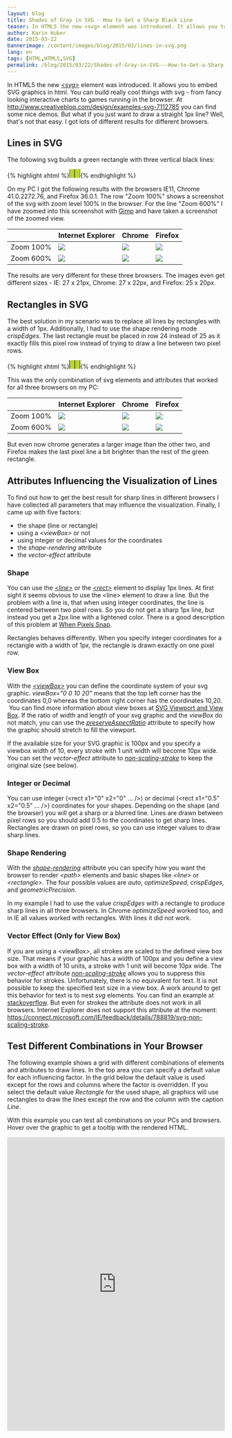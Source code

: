 ```yaml
---
layout: blog
title: Shades of Gray in SVG - How to Get a Sharp Black Line
teaser: In HTML5 the new <svg> element was introduced. It allows you to embed SVG graphics in html. You can build really cool things with svg - from fancy looking interactive charts to games running in the browser. But what if you just want to draw a straight 1px line? Well, that's not that easy. I got lots of different results for different browsers.
author: Karin Huber
date: 2015-03-22
bannerimage: /content/images/blog/2015/03/lines-in-svg.png
lang: en
tags: [HTML,HTML5,SVG]
permalink: /blog/2015/03/22/Shades-of-Gray-in-SVG---How-to-Get-a-Sharp-Black-Line
---
```


<p>In HTML5 the new <a href="https://developer.mozilla.org/de/docs/Web/SVG" target="_blank"><em>&lt;svg&gt;</em></a> element was introduced. It allows you to embed SVG graphics in html. You can build really cool things with svg - from fancy looking interactive charts to games running in the browser. At <a href="http://www.creativebloq.com/design/examples-svg-7112785" target="_blank">http://www.creativebloq.com/design/examples-svg-7112785</a><span data-mce-type="bookmark" id="mce_3_start" data-mce-style="overflow:hidden;line-height:0px" style="overflow:hidden;line-height:0px"> you can find some nice demos.</span> But what if you just want to draw a straight 1px line? Well, that's not that easy. I got lots of different results for different browsers.</p><h2>Lines in SVG</h2><p>The following svg builds a green rectangle with three vertical black lines:</p>{% highlight xhtml %}<svg height="20" width="25">
    <rect fill="#bbd435" height="100%" width="100%" y="0" x="0"></rect>
    <line stroke="black" stroke-width="1" y2="100%" y1="0" x2="0" x1="0"></line>
    <line stroke="black" stroke-width="1" y2="100%" y1="0" x2="12" x1="12"></line>
    <line stroke="black" stroke-width="1" y2="100%" y1="0" x2="25" x1="25"></line>
</svg>{% endhighlight %}<p>On my PC I got the following results with the browsers IE11, Chrome 41.0.2272.76, and Firefox 36.0.1. The row "Zoom 100%" shows a screenshot of the svg with zoom level 100% in the browser. For the line "Zoom 600%" I have zoomed into this screenshot with <a href="http://www.gimp.org/" target="_blank">Gimp</a> and have taken a screenshot of the zoomed view.</p><table class="table">
  <thead>
    <tr>
      <th></th>
      <th>Internet Explorer</th>
      <th>Chrome</th>
      <th>Firefox</th>
    </tr>
  </thead>
  <tbody>
    <tr>
      <td>Zoom 100%</td>
      <td>
        <img src="{{site.baseurl}}/content/images/blog/2015/03/svg_line_ie_100.png" />
      </td>
      <td>
        <img src="{{site.baseurl}}/content/images/blog/2015/03/svg_line_chrome_100.png" />
      </td>
      <td>
        <img src="{{site.baseurl}}/content/images/blog/2015/03/svg_line_firefox_100.png" />
      </td>
    </tr>
    <tr>
      <td>Zoom 600%</td>
      <td>
        <img src="{{site.baseurl}}/content/images/blog/2015/03/svg_line_ie_600.png" />
      </td>
      <td>
        <img src="{{site.baseurl}}/content/images/blog/2015/03/svg_line_chrome_600.png" />
      </td>
      <td>
        <img src="{{site.baseurl}}/content/images/blog/2015/03/svg_line_firefox_600.png" />
      </td>
    </tr>
  </tbody>
</table><p>The results are very different for these three browsers. The images even get different sizes - IE: 27 x 21px, Chrome: 27 x 22px, and Firefox: 25 x 20px.</p><h2>Rectangles in SVG</h2><p>The best solution in my scenario was to replace all lines by rectangles with a width of 1px. Additionally, I had to use the shape rendering mode <em>crispEdges</em>. The last rectangle must be placed in row 24 instead of 25 as it exactly fills this pixel row instead of trying to draw a line between two pixel rows.</p>{% highlight xhtml %}<svg width="25" height="20">
    <rect x="0" y="0" width="100%" height="100%" fill="#bbd435"></rect>
    <rect x="0" y="0" width="1" height="100%" fill="black" shape-rendering="crispEdges"></rect>
    <rect x="12" y="0" width="1" height="100%" fill="black" shape-rendering="crispEdges"></rect>
    <rect x="24" y="0" width="1" height="100%" fill="black" shape-rendering="crispEdges"></rect>
</svg>{% endhighlight %}<p>This was the only combination of svg elements and attributes that worked for all three browsers on my PC:</p><table class="table">
  <thead>
    <tr>
      <th></th>
      <th>Internet Explorer</th>
      <th>Chrome</th>
      <th>Firefox</th>
    </tr>
  </thead>
  <tbody>
    <tr>
      <td>Zoom 100%</td>
      <td>
        <img src="{{site.baseurl}}/content/images/blog/2015/03/svg_rectangle_ie_100.png" />
      </td>
      <td>
        <img src="{{site.baseurl}}/content/images/blog/2015/03/svg_rectangle_chrome_100.png" />
      </td>
      <td>
        <img src="{{site.baseurl}}/content/images/blog/2015/03/svg_rectangle_firefox_100.png" />
      </td>
    </tr>
    <tr>
      <td>Zoom 600%</td>
      <td>
        <img src="{{site.baseurl}}/content/images/blog/2015/03/svg_rectangle_ie_600.png" />
      </td>
      <td>
        <img src="{{site.baseurl}}/content/images/blog/2015/03/svg_rectangle_chrome_600.png" />
      </td>
      <td>
        <img src="{{site.baseurl}}/content/images/blog/2015/03/svg_rectangle_firefox_600.png" />
      </td>
    </tr>
  </tbody>
</table><p>But even now chrome generates a larger image than the other two, and Firefox makes the last pixel line a bit brighter than the rest of the green rectangle.</p><h2>Attributes Influencing the Visualization of Lines</h2><p>To find out how to get the best result for sharp lines in different browsers I have collected all parameters that may influence the visualization. Finally, I came up with five factors:</p><ul>
  <li>the shape (line or rectangle)</li>
  <li>using a <em>&lt;viewBox&gt;</em> or not</li>
  <li>using integer or decimal values for the coordinates</li>
  <li>the <em>shape-rendering</em> attribute</li>
  <li>the <em>vector-effect</em> attribute</li>
</ul><h3>Shape</h3><p>You can use the <a href="https://developer.mozilla.org/de/docs/Web/SVG/Element/line" target="_blank"><em>&lt;line&gt;</em></a> or the <a href="https://developer.mozilla.org/en-US/docs/Web/SVG/Element/rect" target="_blank"><em>&lt;rect&gt;</em></a> element to display 1px lines. At first sight it seems obvious to use the &lt;line&gt; element to draw a line. But the problem with a line is, that when using integer coordinates, the line is centered between two pixel rows. So you do not get a sharp 1px line, but instead you get a 2px line with a lightened color. There is a good description of this problem at <a href="http://rwillustrator.blogspot.co.at/2010/08/when-pixels-snap-antialiasing-in.html" target="_blank">When Pixels Snap</a>.</p><p>Rectangles behaves differently. When you specify integer coordinates for a rectangle with a width of 1px, the rectangle is drawn exactly on one pixel row.</p><h3>View Box</h3><p>With the <a href="https://developer.mozilla.org/en-US/docs/Web/SVG/Attribute/viewBox" target="_blank"><em>&lt;viewBox&gt;</em></a> you can define the coordinate system of your svg graphic. <em>viewBox="0 0 10 20"</em> means that the top left corner has the coordinates 0,0 whereas the bottom right corner has the coordinates 10,20.  You can find more information about view boxes at <a href="http://tutorials.jenkov.com/svg/svg-viewport-view-box.html" target="_blank">SVG Viewport and View Box</a>. If the ratio of width and length of your svg graphic and the <em>viewBox</em> do not match, you can use the <a href="https://developer.mozilla.org/en-US/docs/Web/SVG/Attribute/preserveAspectRatio" target="_blank"><em>preserveAspectRatio</em></a> attribute to specify how the graphic should stretch to fill the viewport.</p><p>If the available size for your SVG graphic is 100px and you specify a viewbox width of 10, every stroke with 1 unit width will become 10px wide. You can set the <em>vector-effect</em> attribute to <a href="http://www.w3.org/TR/SVGTiny12/painting.html#NonScalingStroke" target="_blank"><em>non-scaling-stroke</em></a> to keep the original size (see below).</p><h3>Integer or Decimal</h3><p>You can use integer (&lt;rect x1="0" x2="0" ... /&gt;) or decimal (&lt;rect x1="0.5" x2="0.5" ... /&gt;) coordinates for your shapes. Depending on the shape (and the browser) you will get a sharp or a blurred line. Lines are drawn between pixel rows so you should add 0.5 to the coordinates to get sharp lines. Rectangles are drawn on pixel rows, so you can use integer values to draw sharp lines.</p><h3>Shape Rendering</h3><p>With the <a href="https://developer.mozilla.org/en-US/docs/Web/SVG/Attribute/shape-rendering" target="_blank"><em>shape-rendering</em></a> attribute you can specify how you want the browser to render <em>&lt;path&gt;</em> elements and basic shapes like <em>&lt;line&gt;</em> or <em>&lt;rectangle&gt;</em>. The four possible values are <em>auto</em>, <em>optimizeSpeed</em>, <em>crispEdges</em>, and <em>geometricPrecision</em>.</p><p>In my example I had to use the value <em>crispEdges</em> with a rectangle to produce sharp lines in all three browsers. In Chrome <em>optimizeSpeed</em> worked too, and in IE all values worked with rectangles. With lines it did not work.</p><h3>Vector Effect (Only for View Box)</h3><p>If you are using a &lt;viewBox&gt;, all strokes are scaled to the defined view box size. That means if your graphic has a width of 100px and you define a view box with a width of 10 units, a stroke with 1 unit will become 10px wide. The <em>vector-effect</em> attribute <a href="http://www.w3.org/TR/SVGTiny12/painting.html#NonScalingStroke" target="_blank"><em>non-scaling-stroke</em></a> allows you to suppress this behavior for strokes. Unfortunately, there is no equivalent for text. It is not possible to keep the specified text size in a view box. A work around to get this behavior for text is to nest <em>svg</em> elements. You can find an example at <a href="http://stackoverflow.com/questions/18208139/svg-viewbox-should-not-resize-the-text-fontsize" target="_blank">stackoverflow</a>. But even for strokes the attribute does not work in all browsers. Internet Explorer does not support this attribute at the moment: <a href="https://connect.microsoft.com/IE/feedback/details/788819/svg-non-scaling-stroke. ">https://connect.microsoft.com/IE/feedback/details/788819/svg-non-scaling-stroke</a>.</p><h2>Test Different Combinations in Your Browser</h2><p>The following example shows a grid with different combinations of elements and attributes to draw lines. In the top area you can specify a default value for each influencing factor. In the grid below the default value is used except for the rows and columns where the factor is overridden. If you select the default value <em>Rectangle</em> for the used shape, all graphics will use rectangles to draw the lines except the row and the column with the caption <em>Line</em>.</p><p>With this example you can test all combinations on your PCs and browsers. Hover over the graphic to get a tooltip with the rendered HTML.</p><iframe width="100%" height="680" src="https://jsfiddle.net/karin112358/wg0dz3gm/embedded/result/" allowfullscreen="allowfullscreen" frameborder="0"></iframe>